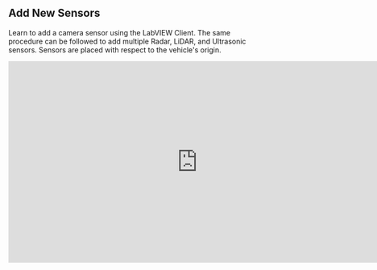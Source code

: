 ## Add New Sensors
Learn to add a camera sensor using the LabVIEW Client.  The same procedure can be followed to add multiple Radar, LiDAR, and Ultrasonic sensors.  Sensors are placed with respect to the vehicle's origin.

<div class="img_container">
<iframe width="750" height="400" src="https://www.youtube.com/embed/9pwf2b6ofnE" frameborder="0" allow="accelerometer; autoplay; encrypted-media; gyroscope; picture-in-picture" allowfullscreen></iframe>
</div>
<p>&nbsp;</p>

